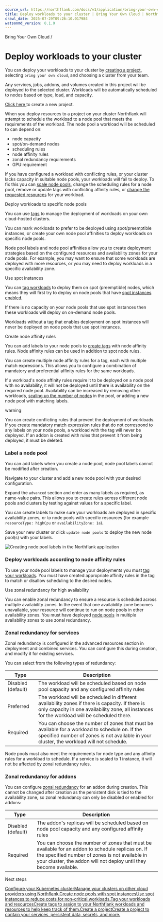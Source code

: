 ```yaml
---
source_url: https://northflank.com/docs/v1/application/bring-your-own-cloud/deploy-workloads-to-your-cluster
title: Deploy workloads to your cluster | Bring Your Own Cloud | Northflank Application docs
crawl_date: 2025-07-29T09:26:10.017984
watsonmd_version: 0.1.0
---
```


Bring Your Own Cloud / 

# Deploy workloads to your cluster

You can deploy your workloads to your cluster by [creating a project](../getting-started/create-a-project), selecting `bring your own cloud`, and choosing a cluster from your team.

Any services, jobs, addons, and volumes created in this project will be deployed to the selected cluster. Workloads will be automatically scheduled to nodes based on type, load, and capacity.

[Click here ](https://app.northflank.com/s/account/projects/new) to create a new project.

When you deploy resources to a project on your cluster Northflank will attempt to schedule the workload to a node pool that meets the requirements of the workload. The node pool a workload will be scheduled to can depend on:

  * node capacity
  * spot/on-demand nodes
  * scheduling rules
  * node affinity rules
  * zonal redundancy requirements
  * GPU requirement



If you have configured a workload with conflicting rules, or your cluster lacks capacity in suitable node pools, your workloads will fail to deploy. To fix this you can [scale node pools](deploy-and-scale-node-pools#set-scheduling-rules), change the scheduling rules for a node pool, remove or update tags with conflicting affinity rules, or [change the requested resources](../scale/scale-on-northflank) for your workload.

Deploy workloads to specific node pools

You can use [tags](../release/tag-workloads-and-resources) to manage the deployment of workloads on your own cloud-hosted clusters.

You can mark workloads to prefer to be deployed using spot/preemptible instances, or create your own node pool affinities to deploy workloads on specific node pools.

Node pool labels and node pool affinities allow you to create deployment strategies based on the configured resources and availability zones for your node pools. For example, you may want to ensure that some workloads are deployed with more resources, or you may need to deploy workloads in a specific availability zone.

Use spot instances

You can [tag workloads](../release/tag-workloads-and-resources#provision-by-tag) to deploy them on spot (preemptible) nodes, which means they will first try to deploy on node pools that have [spot instances enabled](deploy-and-scale-node-pools#use-spot-instances).

If there is no capacity on your node pools that use spot instances then these workloads will deploy on on-demand node pools.

Workloads without a tag that enables deployment on spot instances will never be deployed on node pools that use spot instances.

Create node affinity rules

You can add labels to your node pools to [create tags](../release/tag-workloads-and-resources) with node affinity rules. Node affinity rules can be used in addition to spot node rules.

You can create multiple node affinity rules for a tag, each with multiple match expressions. This allows you to configure a combination of mandatory and preferential affinity rules for the same workloads.

If a workload's node affinity rules require it to be deployed on a node pool with no availability, it will not be deployed until there is availability on the required node pool. Availability can be increased by removing other workloads, [scaling up the number of nodes](deploy-and-scale-node-pools#set-node-count-and-autoscaling) in the pool, or adding a new node pool with matching labels.

warning

You can create conflicting rules that prevent the deployment of workloads. If you create mandatory match expression rules that do not correspond to any labels on your node pools, a workload with the tag will never be deployed. If an addon is created with rules that prevent it from being deployed, it must be deleted.

### Label a node pool

You can add labels when you create a node pool, node pool labels cannot be modified after creation.

Navigate to your cluster and add a new node pool with your desired configuration.

Expand the `advanced` section and enter as many labels as required, as name-value pairs. This allows you to create rules across different node pools and clusters by testing against values for a specific label.

You can create labels to make sure your workloads are deployed in specific availability zones, or to node pools with specific resources (for example `resourceType: highCpu` or `availabilityZone: 1a`).

Save your new cluster or click `update node pools` to deploy the new node pool(s) with your labels.

![Creating node pool labels in the Northflank application](https://assets.northflank.com/documentation/v1/application/bring-your-own-cloud/deploy-your-workloads-to-specific-node-pools/node-pool-label.png)

### Deploy workloads according to node affinity rules

To use your node pool labels to manage your deployments you must [tag your workloads](../release/tag-workloads-and-resources#provision-by-tag). You must have created appropriate affinity rules in the tag to match or disallow scheduling to the desired nodes.

Use zonal redundancy for high availability

You can enable zonal redundancy to ensure a resource is scheduled across multiple availability zones. In the event that one availability zone becomes unavailable, your resource will continue to run on node pools in other availability zones. You must have deployed [node pools](deploy-and-scale-node-pools#choose-availability-zone) in multiple availability zones to use zonal redundancy.

### Zonal redundancy for services

Zonal redundancy is configured in the advanced resources section in deployment and combined services. You can configure this during creation, and modify it for existing services.

You can select from the following types of redundancy:

Type| Description  
---|---  
Disabled (default)| The workload will be scheduled based on node pool capacity and any configured affinity rules  
Preferred| The workload will be scheduled in different availability zones if there is capacity. If there is only capacity in one availability zone, all instances for the workload will be scheduled there.  
Required| You can choose the number of zones that must be available for a workload to schedule on. If the specified number of zones is not available in your cluster, the workload will not schedule.  
  
Node pools must also meet the requirements for node type and any affinity rules for a workload to schedule. If a service is scaled to 1 instance, it will not be affected by zonal redundancy rules.

### Zonal redundancy for addons

You can configure [zonal redundancy](../databases-and-persistence/configure-addons-for-high-availability) for an addon during creation. This cannot be changed after creation as the persistent disk is tied to the availability zone, so zonal redundancy can only be disabled or enabled for addons:

Type| Description  
---|---  
Disabled (default)| The addon's replicas will be scheduled based on node pool capacity and any configured affinity rules  
Required| You can choose the number of zones that must be available for an addon to schedule replicas on. If the specified number of zones is not available in your cluster, the addon will not deploy until they become available.  
  
Next steps

[Configure your Kubernetes clusterManage your clusters on other cloud providers using Northflank.](/docs/v1/application/bring-your-own-cloud/configure-your-cluster)[Create node pools with spot instancesUse spot instances to reduce costs for non-critical workloads.](/docs/v1/application/bring-your-own-cloud/deploy-and-scale-node-pools#use-spot-instances)[Tag your workloads and resourcesCreate tags to assign to your Northflank workloads and resources to help keep track of them.](/docs/v1/application/release/tag-workloads-and-resources)[Create a projectCreate a project to contain your services, persistent data, secrets, and more.](/docs/v1/application/getting-started/create-a-project)